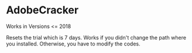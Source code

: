 # AdobeCracker
Works in Versions &lt;= 2018

Resets the trial which is 7 days.
Works if you didn't change the path where you installed. Otherwise, you have to modify the codes.
